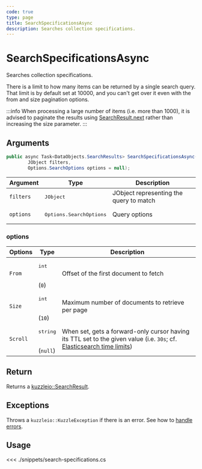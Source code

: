 ```yaml
---
code: true
type: page
title: SearchSpecificationsAsync
description: Searches collection specifications.
---
```


# SearchSpecificationsAsync

Searches collection specifications.

There is a limit to how many items can be returned by a single search query.
That limit is by default set at 10000, and you can't get over it even with the from and size pagination options.

:::info
When processing a large number of items (i.e. more than 1000), it is advised to paginate the results using [SearchResult.next](/sdk/csharp/1/core-classes/search-result/next) rather than increasing the size parameter.
:::


## Arguments

```csharp
public async Task<DataObjects.SearchResults> SearchSpecificationsAsync(
        JObject filters,
        Options.SearchOptions options = null);
```

| Argument  | Type                             | Description                             |
|-----------|----------------------------------|-----------------------------------------|
| `filters` | <pre>JObject</pre>               | JObject representing the query to match |
| `options` | <pre>Options.SearchOptions</pre> | Query options                           |

### options

| Options  | Type                           | Description                                                                                                                                                                                                          |
|----------|--------------------------------|----------------------------------------------------------------------------------------------------------------------------------------------------------------------------------------------------------------------|
| `From`   | <pre>int</pre><br/>(`0`)       | Offset of the first document to fetch                                                                                                                                                                                |
| `Size`   | <pre>int</pre><br/>(`10`)      | Maximum number of documents to retrieve per page                                                                                                                                                                     |
| `Scroll` | <pre>string</pre><br/>(`null`) | When set, gets a forward-only cursor having its TTL set to the given value (i.e. `30s`; cf. [Elasticsearch time limits](https://www.elastic.co/guide/en/elasticsearch/reference/5.6/common-options.html#time-units)) |

## Return

Returns a [kuzzleio::SearchResult](/sdk/csharp/1/core-classes/search-result).

## Exceptions

Throws a `kuzzleio::KuzzleException` if there is an error. See how to [handle errors](/sdk/csharp/1/essentials/error-handling).

## Usage

<<< ./snippets/search-specifications.cs
